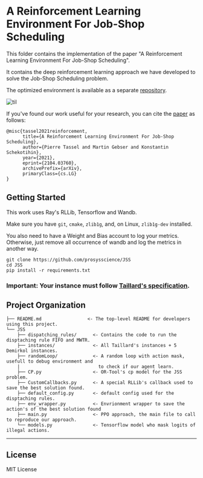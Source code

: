 A Reinforcement Learning Environment For Job-Shop Scheduling
==============================

This folder contains the implementation of the paper "A Reinforcement Learning Environment For Job-Shop Scheduling".

It contains the deep reinforcement learning approach we have developed to solve the Job-Shop Scheduling problem.

The optimized environment is available as a separate [repository](https://github.com/prosysscience/JSSEnv).

![til](./ta01.gif)

If you've found our work useful for your research, you can cite the [paper](https://arxiv.org/abs/2104.03760) as follows:

```
@misc{tassel2021reinforcement,
      title={A Reinforcement Learning Environment For Job-Shop Scheduling}, 
      author={Pierre Tassel and Martin Gebser and Konstantin Schekotihin},
      year={2021},
      eprint={2104.03760},
      archivePrefix={arXiv},
      primaryClass={cs.LG}
}
```

Getting Started
------------

This work uses Ray's RLLib, Tensorflow and Wandb.

Make sure you have `git`, `cmake`, `zlib1g`, and, on Linux, `zlib1g-dev` installed.

You also need to have a Weight and Bias account to log your metrics. 
Otherwise, just remove all occurrence of wandb and log the metrics in another way.

```shell
git clone https://github.com/prosysscience/JSS
cd JSS
pip install -r requirements.txt
```

### Important: Your instance must follow [Taillard's specification](http://jobshop.jjvh.nl/explanation.php#taillard_def). 

Project Organization
------------

    ├── README.md                 <- The top-level README for developers using this project.
    └── JSS
        ├── dispatching_rules/      <- Contains the code to run the disptaching rule FIFO and MWTR.
        ├── instances/              <- All Taillard's instances + 5 Demirkol instances.
        ├── randomLoop/             <- A random loop with action mask, usefull to debug environment and
        |                             to check if our agent learn.
        ├── CP.py                   <- OR-Tool's cp model for the JSS problem.
        ├── CustomCallbacks.py      <- A special RLLib's callback used to save the best solution found.
        ├── default_config.py       <- default config used for the disptaching rules.
        ├── env_wrapper.py          <- Envrionment wrapper to save the action's of the best solution found
        ├── main.py                 <- PPO approach, the main file to call to reproduce our approach.
        └── models.py               <- Tensorflow model who mask logits of illegal actions.

--------

## License

MIT License
